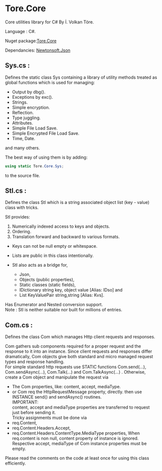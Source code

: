 # Tore.Core
Core utilities library for C# By İ. Volkan Töre.

Language : C#.

Nuget package:[Tore.Core](https://www.nuget.org/packages/Tore.Core/)

Dependancies: [Newtonsoft.Json](https://www.nuget.org/packages/Newtonsoft.Json/)


## Sys.cs :
Defines the static class Sys containing a library of utility methods treated as global functions which is used for managing:           
  - Output by dbg().
  - Exceptions by exc().
  - Strings.
  - Simple encryption.
  - Reflection.
  - Type juggling.
  - Attributes. 
  - Simple File Load Save. 
  - Simple Encrypted File Load Save.
  - Time, Date.
  
and many others.

The best way of using them is by adding:               
```C#
using static Tore.Core.Sys;
```                            
to the source file.    

## Stl.cs :
Defines the class Stl which is a string associated object list (key - value) class with tricks.     
                                                       
Stl provides:                                          
1) Numerically indexed access to keys and objects.      
2) Ordering.                                           
3) Translation forward and backward to various formats.
                                                       
* Keys can not be null empty or whitespace.            
* Lists are public in this class intentionally.        
* Stl also acts as a bridge for,

   - Json, 
   - Objects (public properties), 
   - Static classes (static fields),
   - IDictionary string key, object value [Alias: IDso] and
   - List KeyValuePair string,string      [Alias: Kvs].     
 
Has Enumerator and Nested conversion support.           
Note : Stl is neither suitable nor built for millions of entries.

## Com.cs :
Defines the class Com which manages Http client requests and responses.

Com gathers sub components required for a proper request and the response to it into an instance.
Since client requests and responses differ dramatically, Com objects give both standard and micro managed request types and response handling.                            
For simple standard http requests use STATIC functions Com.send(...), Com.sendAsync(...), Com.Talk<T>(...) and Com.TalkAsync<T>(...) .
Otherwise, create a Com object and manipulate the request via 
   - The Com properties, like: content, accept, mediaType.
   - or Com req the HttpRequestMessage property, directly. 
then use INSTANCE send() and sendAsync() routines.                               
IMPORTANT:                                              
content, accept and mediaType properties are transferred to request just before sending it.          
Tricky assignments must be done via                     
   - req.Content,                                        
   - req.Content.Headers.Accept,                         
   - req.Content.Headers.ContentType.MediaType properties, 
When req.content is non null, content property of instance is ignored. 
Respective accept, mediaType of Com instance properties must be empty.  

Please read the comments on the code at least once for using this class efficiently.                           
